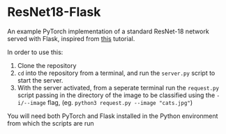 # ResNet18-Flask
An example PyTorch implementation of a standard ResNet-18 network served with Flask, inspired from [this](https://blog.keras.io/building-a-simple-keras-deep-learning-rest-api.html) tutorial.

In order to use this:
1. Clone the repository
2. `cd` into the repository from a terminal, and run the `server.py` script to start the server. 
3. With the server activated, from a seperate terminal run the `request.py` script passing in the directory of the image to be classified using the `-i/--image` flag, (eg. `python3 request.py --image "cats.jpg"`)

You will need both PyTorch and Flask installed in the Python environment from which the scripts are run
